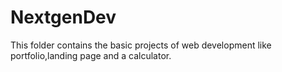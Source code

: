 # NextgenDev
This folder contains the basic projects of web development like portfolio,landing page and a calculator.
